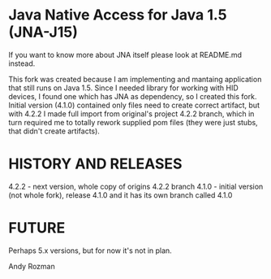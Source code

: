 

Java Native Access for Java 1.5 (JNA-J15)
==========================================

If you want to know more about JNA itself please look at README.md instead. 


This fork was created because I am implementing and mantaing application that still runs on Java 1.5. Since I needed library for working with HID devices, I found one 
which has JNA as dependency, so I created this fork. Initial version (4.1.0) contained only files need to create correct artifact, but with 4.2.2 I made full import
from original's project 4.2.2 branch, which in turn required me to totally rework supplied pom files (they were just stubs, that didn't create artifacts).



HISTORY AND RELEASES
====================

4.2.2 - next version, whole copy of origins 4.2.2 branch
4.1.0 - initial version (not whole fork), release 4.1.0 and it has its own branch called 4.1.0


FUTURE
======

Perhaps 5.x versions, but for now it's not in plan.




Andy Rozman



 


